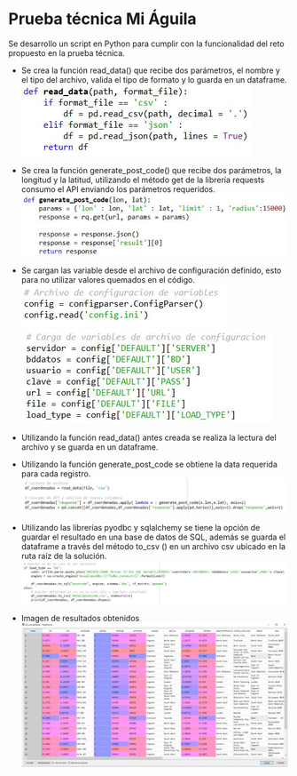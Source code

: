 ﻿# Prueba técnica Mi Águila
Se desarrollo un script en Python para cumplir con la funcionalidad del reto propuesto en la prueba técnica. 
- Se crea la función read_data() que recibe dos parámetros, el nombre y el tipo del archivo, valida el tipo de formato y lo guarda en un dataframe.
![](https://github.com/rvalencia111915/pruebatecnicamiaguila/blob/main/Images/function_read_data.JPG)

- Se crea la función generate_post_code() que recibe dos parámetros, la longitud y la latitud, utilizando el método get de la librería requests consumo el API enviando los parámetros requeridos.
![](https://github.com/rvalencia111915/pruebatecnicamiaguila/blob/main/Images/function_generate_post_code.JPG)

- Se cargan las variable desde el archivo de configuración definido, esto para no utilizar valores quemados en el código.
![](https://github.com/rvalencia111915/pruebatecnicamiaguila/blob/main/Images/archivo_configuracion_variables.JPG)
![](https://github.com/rvalencia111915/pruebatecnicamiaguila/blob/main/Images/carga_variables.JPG)

- Utilizando la función read_data() antes creada se realiza la lectura del archivo y se guarda en un dataframe. 
- Utilizando la función generate_post_code se obtiene la data requerida para cada registro.
![](https://github.com/rvalencia111915/pruebatecnicamiaguila/blob/main/Images/lectura_archivo_consumo_API.JPG)

- Utilizando las librerías pyodbc y sqlalchemy se tiene la opción de guardar el resultado en una base de datos de SQL, además se guarda el dataframe a través del método to_csv () en un archivo csv ubicado en la ruta raíz de la solución.
![](https://github.com/rvalencia111915/pruebatecnicamiaguila/blob/main/Images/guardar_resultados.JPG)

- Imagen de resultados obtenidos
![](https://github.com/rvalencia111915/pruebatecnicamiaguila/blob/main/Images/resultados.JPG)
